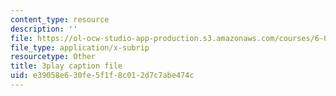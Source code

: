 ```yaml
---
content_type: resource
description: ''
file: https://ol-ocw-studio-app-production.s3.amazonaws.com/courses/6-034-artificial-intelligence-fall-2010/e39058e630fe5f1f8c012d7c7abe474c_j1H3jAAGlEA.vtt
file_type: application/x-subrip
resourcetype: Other
title: 3play caption file
uid: e39058e6-30fe-5f1f-8c01-2d7c7abe474c
---
```

